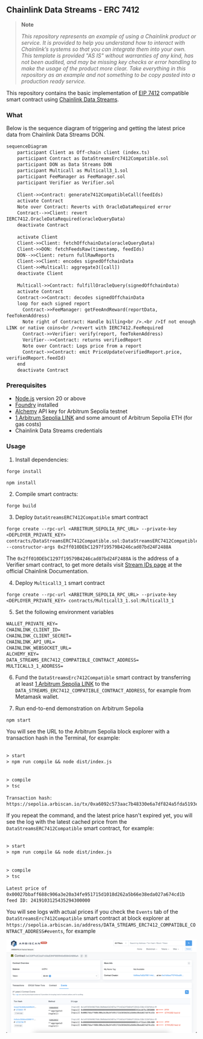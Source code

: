 ## Chainlink Data Streams - ERC 7412

> **Note**
>
> _This repository represents an example of using a Chainlink product or service. It is provided to help you understand how to interact with Chainlink’s systems so that you can integrate them into your own. This template is provided "AS IS" without warranties of any kind, has not been audited, and may be missing key checks or error handling to make the usage of the product more clear. Take everything in this repository as an example and not something to be copy pasted into a production ready service._

This repository contains the basic implementation of [EIP 7412](https://eips.ethereum.org/EIPS/eip-7412) compatible smart contract using [Chainlink Data Streams](https://docs.chain.link/data-streams).

### What

Below is the sequence diagram of triggering and getting the latest price data from Chainlink Data Streams DON.

```mermaid
sequenceDiagram
    participant Client as Off-chain client (index.ts)
    participant Contract as DataStreamsErc7412Compatible.sol
    participant DON as Data Streams DON
    participant Multicall as Multicall3_1.sol
    participant FeeManager as FeeManager.sol
    participant Verifier as Verifier.sol

    Client->>Contract: generate7412CompatibleCall(feedIds)
    activate Contract
    Note over Contract: Reverts with OracleDataRequired error
    Contract-->>Client: revert IERC7412.OracleDataRequired(oracleQueryData)
    deactivate Contract

    activate Client
    Client->>Client: fetchOffchainData(oracleQueryData)
    Client->>DON: fetchFeedsRaw(timestamp, feedIds)
    DON-->>Client: return fullRawReports
    Client->>Client: encodes signedOffchainData
    Client->>Multicall: aggregate3([call])
    deactivate Client

    Multicall->>Contract: fulfillOracleQuery(signedOffchainData)
    activate Contract
    Contract->>Contract: decodes signedOffchainData
    loop for each signed report
      Contract->>FeeManager: getFeeAndReward(reportData, feeTokenAddress)
      Note right of Contract: Handle billing<br />.<br />If not enough LINK or native coins<br />revert with IERC7412.FeeRequired
      Contract->>Verifier: verify(report, feeTokenAddress)
      Verifier-->>Contract: returns verifiedReport
      Note over Contract: Logs price from a report
      Contract->>Contract: emit PriceUpdate(verifiedReport.price, verifiedReport.feedId)
    end
    deactivate Contract
```

### Prerequisites

- [Node.js](https://nodejs.org/en) version 20 or above
- [Foundry](https://book.getfoundry.sh/getting-started/installation) installed
- [Alchemy](https://dashboard.alchemy.com/) API key for Arbitrum Sepolia testnet
- [1 Arbitrum Sepolia LINK](https://faucets.chain.link/arbitrum-sepolia) and some amount of Arbitrum Sepolia ETH (for gas costs)
- Chainlink Data Streams credentials

### Usage

1. Install dependencies:

```
forge install
```

```
npm install
```

2. Compile smart contracts:

```
forge build
```

3. Deploy `DataStreamsERC7412Compatible` smart contract

```
forge create --rpc-url <ARBITRUM_SEPOLIA_RPC_URL> --private-key <DEPLOYER_PRIVATE_KEY> contracts/DataStreamsERC7412Compatible.sol:DataStreamsERC7412Compatible --constructor-args 0x2ff010DEbC1297f19579B4246cad07bd24F2488A
```

The `0x2ff010DEbC1297f19579B4246cad07bd24F2488A` is the address of a Verifier smart contract, to get more details visit [Stream IDs page](https://docs.chain.link/data-streams/stream-ids) at the official Chainlink Documentation.

4. Deploy `Multicall3_1` smart contract

```
forge create --rpc-url <ARBITRUM_SEPOLIA_RPC_URL> --private-key <DEPLOYER_PRIVATE_KEY> contracts/Multicall3_1.sol:Multicall3_1
```

5. Set the following environment variables

```
WALLET_PRIVATE_KEY=
CHAINLINK_CLIENT_ID=
CHAINLINK_CLIENT_SECRET=
CHAINLINK_API_URL=
CHAINLINK_WEBSOCKET_URL=
ALCHEMY_KEY=
DATA_STREAMS_ERC7412_COMPATIBLE_CONTRACT_ADDRESS=
MULTICALL3_1_ADDRESS=
```

6. Fund the `DataStreamsErc7412Compatible` smart contract by transferring at least [1 Arbitrum Sepolia LINK](https://faucets.chain.link/arbitrum-sepolia) to the `DATA_STREAMS_ERC7412_COMPATIBLE_CONTRACT_ADDRESS`, for example from Metamask wallet.

7. Run end-to-end demonstration on Arbitrum Sepolia

```
npm start
```

You will see the URL to the Arbitrum Sepolia block explorer with a transaction hash in the Terminal, for example:

```shell

> start
> npm run compile && node dist/index.js


> compile
> tsc

Transaction hash: https://sepolia.arbiscan.io/tx/0xa6092c573aac7b48330e6a7df824a5fda5193e37b7652b11b18d73b98debf7b1
```

If you repeat the command, and the latest price hasn't expired yet, you will see the log with the latest cached price from the `DataStreamsERC7412Compatible` smart contract, for example:

```shell

> start
> npm run compile && node dist/index.js


> compile
> tsc

Latest price of 0x00027bbaff688c906a3e20a34fe951715d1018d262a5b66e38eda027a674cd1b feed ID: 2419103125435294300000
```

You will see logs with actual prices if you check the `Events` tab of the `DataStreamsErc7412Compatible` smart contract at block explorer at `https://sepolia.arbiscan.io/address/DATA_STREAMS_ERC7412_COMPATIBLE_CONTRACT_ADDRESS#events`, for example

![events](./img/events.png)
